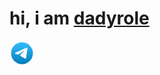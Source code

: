 <h1>hi, i am <a href="https://github.com/dadyrole">dadyrole</a></h1>
<svg width="40px" height="40px" viewBox="0 0 32 32" fill="none" xmlns="http://www.w3.org/2000/svg">
<circle cx="16" cy="16" r="14" fill="url(#paint0_linear_87_7225)"/>
<path d="M22.9866 10.2088C23.1112 9.40332 22.3454 8.76755 21.6292 9.082L7.36482 15.3448C6.85123 15.5703 6.8888 16.3483 7.42147 16.5179L10.3631 17.4547C10.9246 17.6335 11.5325 17.541 12.0228 17.2023L18.655 12.6203C18.855 12.4821 19.073 12.7665 18.9021 12.9426L14.1281 17.8646C13.665 18.3421 13.7569 19.1512 14.314 19.5005L19.659 22.8523C20.2585 23.2282 21.0297 22.8506 21.1418 22.1261L22.9866 10.2088Z" fill="white"/>
<defs>
<linearGradient id="paint0_linear_87_7225" x1="16" y1="2" x2="16" y2="30" gradientUnits="userSpaceOnUse">
<stop stop-color="#37BBFE"/>
<stop offset="1" stop-color="#007DBB"/>
</linearGradient>
</defs>
</svg>
